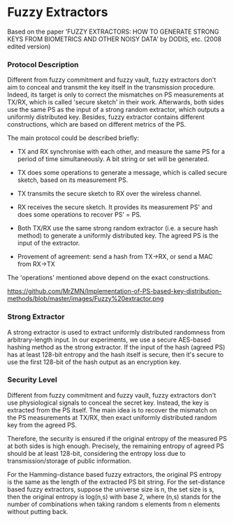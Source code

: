 # Fuzzy Extractors

Based on the paper 'FUZZY EXTRACTORS: HOW TO GENERATE STRONG KEYS FROM BIOMETRICS AND OTHER NOISY DATA' by DODIS, etc. (2008 edited version)

### Protocol Description

Different from fuzzy commitment and fuzzy vault, fuzzy extractors don't aim to conceal and transmit the key itself in the transmission procedure. Indeed, its target is only to correct the mismatches on PS measurements at TX/RX, which is called 'secure sketch' in their work. Afterwards, both sides use the same PS as the input of a strong random extractor, which outputs a uniformly distributed key. Besides, fuzzy extractor contains different constructions, which are based on different metrics of the PS.

The main protocol could be described briefly:
- TX and RX synchronise with each other, and measure the same PS for a period of time simultaneously. A bit string or set will be generated.
- TX does some operations to generate a message, which is called secure sketch, based on its measurement PS.
- TX transmits the secure sketch to RX over the wireless channel. 
- RX receives the secure sketch. It provides its measurement PS' and does some operations to recover PS' = PS.
- Both TX/RX use the same strong random extractor (i.e. a secure hash method) to generate a uniformly distributed key. The agreed PS is the input of the extractor.

- Provement of agreement: send a hash from TX->RX, or send a MAC from RX->TX

The 'operations' mentioned above depend on the exact constructions.

https://github.com/MrZMN/Implementation-of-PS-based-key-distribution-methods/blob/master/images/Fuzzy%20extractor.png

### Strong Extractor

A strong extractor is used to extract uniformly distributed randomness from arbitrary-length input. In our experiments, we use a secure AES-based hashing method as the strong extractor. If the input of the hash (agreed PS) has at least 128-bit entropy and the hash itself is secure, then it's secure to use the first 128-bit of the hash output as an encryption key.

### Security Level

Different from fuzzy commitment and fuzzy vault, fuzzy extractors don't use physiological signals to conceal the secret key. Instead, the key is extracted from the PS itself. The main idea is to recover the mismatch on the PS measurements at TX/RX, then exact uniformly distributed random key from the agreed PS.

Therefore, the security is ensured if the original entropy of the measured PS at both sides is high enough. Precisely, the remaining entropy of agreed PS should be at least 128-bit, considering the entropy loss due to transmission/storage of public information.

For the Hamming-distance based fuzzy extractors, the original PS entropy is the same as the length of the extracted PS bit string. For the set-distance based fuzzy extractors, suppose the universe size is n, the set size is s, then the original entropy is log(n,s) with base 2, where (n,s) stands for the number of combinations when taking random s elements from n elements without putting back.
